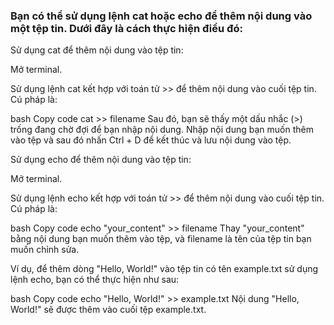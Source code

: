 ### Bạn có thể sử dụng lệnh cat hoặc echo để thêm nội dung vào một tệp tin. Dưới đây là cách thực hiện điều đó:

Sử dụng cat để thêm nội dung vào tệp tin:

Mở terminal.

Sử dụng lệnh cat kết hợp với toán tử >> để thêm nội dung vào cuối tệp tin. Cú pháp là:

bash
Copy code
cat >> filename
Sau đó, bạn sẽ thấy một dấu nhắc (>) trống đang chờ đợi để bạn nhập nội dung. Nhập nội dung bạn muốn thêm vào tệp và sau đó nhấn Ctrl + D để kết thúc và lưu nội dung vào tệp.

Sử dụng echo để thêm nội dung vào tệp tin:

Mở terminal.

Sử dụng lệnh echo kết hợp với toán tử >> để thêm nội dung vào cuối tệp tin. Cú pháp là:

bash
Copy code
echo "your_content" >> filename
Thay "your_content" bằng nội dung bạn muốn thêm vào tệp, và filename là tên của tệp tin bạn muốn chỉnh sửa.

Ví dụ, để thêm dòng "Hello, World!" vào tệp tin có tên example.txt sử dụng lệnh echo, bạn có thể thực hiện như sau:

bash
Copy code
echo "Hello, World!" >> example.txt
Nội dung "Hello, World!" sẽ được thêm vào cuối tệp example.txt.
